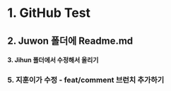 # 1. GitHub Test 
## 2. Juwon 폴더에 Readme.md

#### 3. Jihun 폴더에서 수정해서 올리기 
 
###  5. 지훈이가 수정 - feat/comment 브런치 추가하기